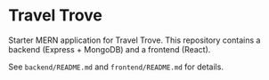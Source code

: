 # Travel Trove

Starter MERN application for Travel Trove. This repository contains a backend (Express + MongoDB) and a frontend (React).

See `backend/README.md` and `frontend/README.md` for details.
